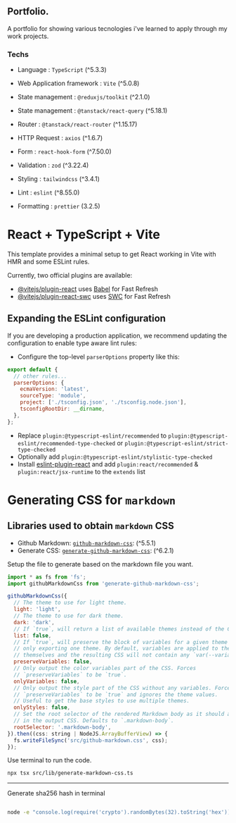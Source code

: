 ## Portfolio.

A portfolio for showing various tecnologies i've learned to apply through my work projects.

### Techs

- Language : `TypeScript` (^5.3.3)
- Web Application framework : `Vite` (^5.0.8)
- State management : `@reduxjs/toolkit` (^2.1.0)
- State management : `@tanstack/react-query` (^5.18.1)
- Router : `@tanstack/react-router` (^1.15.17)
- HTTP Request : `axios` (^1.6.7)
- Form : `react-hook-form` (^7.50.0)
- Validation : `zod` (^3.22.4)
- Styling : `tailwindcss` (^3.4.1)

- Lint : `eslint` (^8.55.0)
- Formatting : `prettier` (3.2.5)

# React + TypeScript + Vite

This template provides a minimal setup to get React working in Vite with HMR and some ESLint rules.

Currently, two official plugins are available:

- [@vitejs/plugin-react](https://github.com/vitejs/vite-plugin-react/blob/main/packages/plugin-react/README.md) uses [Babel](https://babeljs.io/) for Fast Refresh
- [@vitejs/plugin-react-swc](https://github.com/vitejs/vite-plugin-react-swc) uses [SWC](https://swc.rs/) for Fast Refresh

## Expanding the ESLint configuration

If you are developing a production application, we recommend updating the configuration to enable type aware lint rules:

- Configure the top-level `parserOptions` property like this:

```js
export default {
  // other rules...
  parserOptions: {
    ecmaVersion: 'latest',
    sourceType: 'module',
    project: ['./tsconfig.json', './tsconfig.node.json'],
    tsconfigRootDir: __dirname,
  },
};
```

- Replace `plugin:@typescript-eslint/recommended` to `plugin:@typescript-eslint/recommended-type-checked` or `plugin:@typescript-eslint/strict-type-checked`
- Optionally add `plugin:@typescript-eslint/stylistic-type-checked`
- Install [eslint-plugin-react](https://github.com/jsx-eslint/eslint-plugin-react) and add `plugin:react/recommended` & `plugin:react/jsx-runtime` to the `extends` list

# Generating CSS for `markdown`

## Libraries used to obtain `markdown` CSS

 - Github Markdown: [`github-markdown-css`](https://github.com/sindresorhus/github-markdown-css): (^5.5.1)
 - Generate CSS: [`generate-github-markdown-css`](https://github.com/sindresorhus/generate-github-markdown-css): (^6.2.1)

Setup the file to generate based on the markdown file you want.

```js
import * as fs from 'fs';
import githubMarkdownCss from 'generate-github-markdown-css';

githubMarkdownCss({
  // The theme to use for light theme.
  light: 'light',
  // The theme to use for dark theme.
  dark: 'dark',
  // If `true`, will return a list of available themes instead of the CSS.
  list: false,
  // If `true`, will preserve the block of variables for a given theme even if
  // only exporting one theme. By default, variables are applied to the rules
  // themselves and the resulting CSS will not contain any `var(--variable)`.
  preserveVariables: false,
  // Only output the color variables part of the CSS. Forces
  // `preserveVariables` to be `true`.
  onlyVariables: false,
  // Only output the style part of the CSS without any variables. Forces
  // `preserveVariables` to be `true` and ignores the theme values.
  // Useful to get the base styles to use multiple themes.
  onlyStyles: false,
  // Set the root selector of the rendered Markdown body as it should appear
  // in the output CSS. Defaults to `.markdown-body`.
  rootSelector: '.markdown-body',
}).then((css: string | NodeJS.ArrayBufferView) => {
  fs.writeFileSync('src/github-markdown.css', css);
});

```

Use terminal to run the code.

```bash
npx tsx src/lib/generate-markdown-css.ts
```

---

Generate sha256 hash in terminal

```bash

node -e "console.log(require('crypto').randomBytes(32).toString('hex'))"

```